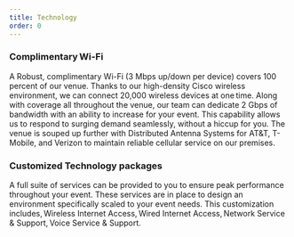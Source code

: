 ```yaml
---
title: Technology
order: 0
---
```


### Complimentary Wi-Fi

A Robust, complimentary Wi-Fi (3 Mbps up/down per device) covers 100 percent of our venue. Thanks to our high-density Cisco wireless environment, we can connect 20,000 wireless devices at one time. Along with coverage all throughout the venue, our team can dedicate 2 Gbps of bandwidth with an ability to increase for your event. This capability allows us to respond to surging demand seamlessly, without a hiccup for you. The venue is souped up further with Distributed Antenna Systems for AT&T, T-Mobile, and Verizon to maintain reliable cellular service on our premises.

### Customized Technology packages

A full suite of services can be provided to you to ensure peak performance throughout your event. These services are in place to design an environment specifically scaled to your event needs. This customization includes, Wireless Internet Access, Wired Internet Access, Network Service & Support, Voice Service & Support.
